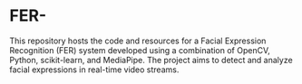 # FER-
This repository hosts the code and resources for a Facial Expression Recognition (FER) system developed using a combination of OpenCV, Python, scikit-learn, and MediaPipe. The project aims to detect and analyze facial expressions in real-time video streams.
